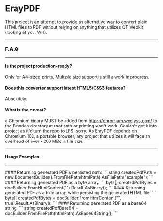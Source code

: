 # ErayPDF
This project is an attempt to provide an alternative way to convert plain HTML files to PDF without relying on anything that utilizes QT Webkit (looking at you, WK).
<hr>

### F.A.Q

<hr>

#### Is the project production-ready?

Only for A4-sized prints. Multiple size support is still a work in progress.

#### Does this converter support latest HTML5/CSS3 features?
Absolutely.
#### What is the caveat?
a Chromium binary MUST be added from https://chromium.woolyss.com/ to the Binaries directory at root path or printing won't work! Couldn't get it into project as it'd turn the repo to LFS, sorry.
As ErayPDF depends on Chromium 102, a portable browser, any project that utilizes it will face an overhead of over ~200 MBs in file size.
<hr>

#### Usage Examples
<hr>
#### Returning generated PDF's persisted path:
```
    string createdPdfPath = new DocumentBuilder().FromFilePath(htmlPath).AsFilePath("example");
```
#### Returning generated PDF as a byte array.
```
    byte[] createdPdfBytes = docBuilder.FromHtmlContent("<html></html>").Result.AsBinary();
```
#### Returning generated PDF as a byte array, while persisting the generated HTML file.
```
    byte[] createdPdfBytes = docBuilder.FromHtmlContent("<html></html>", true).Result.AsBinary();
```
#### Returning generated PDF as a base64 string.
```
    string createdPdfBase64 = docBuilder.FromFilePath(htmlPath).AsBase64String();
```


            

            
